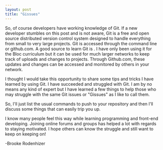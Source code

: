 ```yaml
---
layout: post
title: "Gissues"
---
```


<p>So, of course developers have working knowledge of Git.  If a new developer stumbles on this post and is not aware, Git is a free and open source distributed version control system designed to handle everything from small to very large projects.  Git is accessed through the command line or github.com.  A good source to learn Git is <a href='https://try.github.io/levels/1/challenges/1'></a>.  I have only been using it for the Bloc curriculum but it can be used for much larger networks to keep track of uploads and changes to projects.  Through Github.com, these updates and changes can be accessed and monitored by others in your network.</p>
<p>I thought I would take this opportunity to share some tips and tricks I have learned by using Git.  I have succeeded and struggled with Git.  I am by no means any kind of expert but I have learned a few things to help those who may struggle with the same Git issues or "Gissues" as I like to call them.</p>
<p>So, I'll just list the usual commands to push to your repository and then I'll discuss some things that can easily trip you up.</p>

<p>I know many people feel this way while learning programming and front-end developing.  Joining online forums and groups has helped a lot with regards to staying motivated.  I hope others can know the struggle and still want to keep on keeping on!</p>
<p>-Brooke Rodenhizer</p>
